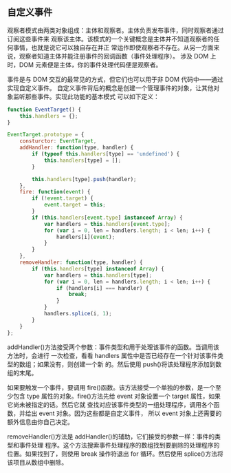 ## 自定义事件

观察者模式由两类对象组成：主体和观察者。主体负责发布事件，同时观察者通过订阅这些事件来
观察该主体。该模式的一个关键概念是主体并不知道观察者的任何事情，也就是说它可以独自存在并正
常运作即使观察者不存在。从另一方面来说，观察者知道主体并能注册事件的回调函数（事件处理程序）。
涉及 DOM 上时，DOM 元素便是主体，你的事件处理代码便是观察者。

事件是与 DOM 交互的最常见的方式，但它们也可以用于非 DOM 代码中——通过实现自定义事件。
自定义事件背后的概念是创建一个管理事件的对象，让其他对象监听那些事件。实现此功能的基本模式
可以如下定义：

```js
function EventTarget() {
    this.handlers = {};
}

EventTarget.prototype = {
    consturctor: EventTarget,
    addHandler: function(type, handler) {
        if (typeof this.handlers[type] == 'undefined') {
            this.handlers[type] = [];
        }

        this.handlers[type].push(handler);
    },
    fire: function(event) {
        if (!event.target) {
            event.target = this;
        }
        if (this.handlers[event.type] instanceof Array) {
            var handlers = this.handlers[event.type];
            for (var i = 0, len = handlers.length; i < len; i++) {
                handlers[i](event);
            }
        }
    },
    removeHandler: function(type, handler) {
        if (this.handlers[type] instanceof Array) {
            var handlers = this.handlers[type];
            for (var i = 0, len = handlers.length; i < len; i++) {
                if (handlers[i] === handler) {
                    break;
                }
            }
            handlers.splice(i, 1);
        }
    }
};
```

addHandler()方法接受两个参数：事件类型和用于处理该事件的函数。当调用该方法时，会进行
一次检查，看看 handlers 属性中是否已经存在一个针对该事件类型的数组；如果没有，则创建一个新
的。然后使用 push()将该处理程序添加到数组的末尾。

如果要触发一个事件，要调用 fire()函数。该方法接受一个单独的参数，是一个至少包含 type
属性的对象。fire()方法先给 event 对象设置一个 target 属性，如果它尚未被指定的话。然后它就
查找对应该事件类型的一组处理程序，调用各个函数，并给出 event 对象。因为这些都是自定义事件，
所以 event 对象上还需要的额外信息由你自己决定。

removeHandler()方法是 addHandler()的辅助，它们接受的参数一样：事件的类型和事件处理
程序。这个方法搜索事件处理程序的数组找到要删除的处理程序的位置。如果找到了，则使用 break
操作符退出 for 循环。然后使用 splice()方法将该项目从数组中删除。